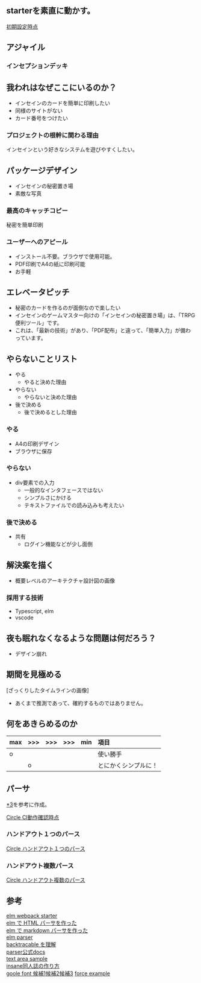 ## starterを素直に動かす。

[初期設定時点](https://github.com/hibohiboo/wasureta/tree/167566e4820be1ec3a04eae4de282842d9b07e89)  

## アジャイル

### インセプションデッキ

##  我われはなぜここにいるのか？

* インセインのカードを簡単に印刷したい
* 同様のサイトがない
* カード番号をつけたい


### プロジェクトの根幹に関わる理由

インセインという好きなシステムを遊びやすくしたい。

## パッケージデザイン

* インセインの秘密置き場
* 素敵な写真

### 最高のキャッチコピー

秘密を簡単印刷

### ユーザーへのアピール

* インストール不要。ブラウザで使用可能。
* PDF印刷でA4の紙に印刷可能
* お手軽

## エレベータピッチ

* 秘密のカードを作るのが面倒なので楽したい
* インセインのゲームマスター向けの「インセインの秘密置き場」は、「TRPG便利ツール」です。
* これは、「最新の技術」があり、「PDF配布」と違って、「簡単入力」が備わっています。

## やらないことリスト

* やる
  * やると決めた理由
* やらない
  * やらないと決めた理由
* 後で決める
  * 後で決めるとした理由

### やる
* A4の印刷デザイン
* ブラウザに保存

### やらない

* div要素での入力
  * 一般的なインタフェースではない
  * シンプルさにかける
  * テキストファイルでの読み込みも考えたい

### 後で決める
* 共有
  * ログイン機能などが少し面倒



## 解決案を描く

* 概要レベルのアーキテクチャ設計図の画像

### 採用する技術

* Typescript, elm
* vscode

##  夜も眠れなくなるような問題は何だろう？

* デザイン崩れ

##  期間を見極める

[ざっくりしたタイムラインの画像]

* あくまで推測であって、確約するものではありません。

## 何をあきらめるのか

|max|>>>|>>>|>>>|min|項目|
|:--|:--|:--|:--|:--|:--|
|o|||||使い勝手|
||o||||とにかくシンプルに！|

## パーサ

[*3][*3]を参考に作成。

[Circle CI動作確認時点](https://github.com/hibohiboo/wasureta/tree/fa91ef899596a921f00d2f256641fda99f4a1751)  

### ハンドアウト１つのパース

[Circle ハンドアウト１つのパース](https://github.com/hibohiboo/wasureta/tree/939befe0ebdc4a0bd2b3c2f609972695e82b580c)  

### ハンドアウト複数パース

[Circle ハンドアウト複数のパース](https://github.com/hibohiboo/wasureta/tree/3bc393dcc750e782ab1a8c6785e694b27d0d983e)  


## 参考

[elm webpack starter][*1]  
[elm で HTML パーサを作った][*2]  
[elm で markdown パーサを作った][*3]  
[elm parser][*4]  
[backtracable を理解][*5]  
[parser公式docs][*6]  
[text area sample][*7]  
[insane同人誌の作り方][*8]  
[goole font 候補1][*9][候補2][*10][候補3][*11]
[force example][*12]

[*1]:https://github.com/simonh1000/elm-webpack-starter/blob/master/package.json
[*2]:http://jinjor-labo.hatenablog.com/entry/2016/09/11/222251
[*3]:https://scrapbox.io/gaaamii/Elm%E3%81%A7Markdown%E3%82%A8%E3%83%87%E3%82%A3%E3%82%BF%E3%82%92%E4%BD%9C%E3%82%8B%E3%81%BE%E3%81%A7%E3%81%AE%E9%81%93%E3%81%AE%E3%82%8A
[*4]:https://qiita.com/jinjor/items/d0d4b83b530251df913e
[*5]:https://qiita.com/arowM/items/19f2dbc6d04dcddb6000
[*6]:https://package.elm-lang.org/packages/elm/parser/latest/Parser
[*7]:https://qiita.com/jinjor/items/3ebeb56702b11685b0df
[*8]:https://twitter.com/i/moments/1029048187733008384
[*9]:https://fonts.google.com/specimen/Nanum+Brush+Script
[*10]:https://fonts.google.com/specimen/IM+Fell+DW+Pica+SC
[*11]:https://fonts.google.com/specimen/East+Sea+Dokdo
[*12]:https://code.gampleman.eu/elm-visualization/ForceDirectedGraph/